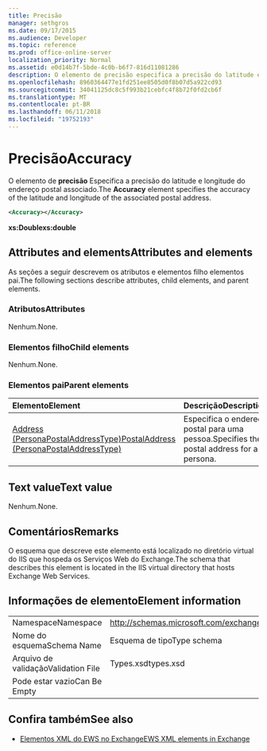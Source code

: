 ```yaml
---
title: Precisão
manager: sethgros
ms.date: 09/17/2015
ms.audience: Developer
ms.topic: reference
ms.prod: office-online-server
localization_priority: Normal
ms.assetid: e0d14b7f-5bde-4c0b-b6f7-816d11081286
description: O elemento de precisão especifica a precisão do latitude e longitude do endereço postal associado.
ms.openlocfilehash: 8960364477e1fd251ee8505d0f8b07d5a922cd93
ms.sourcegitcommit: 34041125dc8c5f993b21cebfc4f8b72f0fd2cb6f
ms.translationtype: MT
ms.contentlocale: pt-BR
ms.lasthandoff: 06/11/2018
ms.locfileid: "19752193"
---
```

# <a name="accuracy"></a><span data-ttu-id="5224f-103">Precisão</span><span class="sxs-lookup"><span data-stu-id="5224f-103">Accuracy</span></span>

<span data-ttu-id="5224f-104">O elemento de **precisão** Especifica a precisão do latitude e longitude do endereço postal associado.</span><span class="sxs-lookup"><span data-stu-id="5224f-104">The **Accuracy** element specifies the accuracy of the latitude and longitude of the associated postal address.</span></span> 
  
```XML
<Accuracy></Accuracy>
```

 <span data-ttu-id="5224f-105">**xs:Double**</span><span class="sxs-lookup"><span data-stu-id="5224f-105">**xs:double**</span></span>
## <a name="attributes-and-elements"></a><span data-ttu-id="5224f-106">Attributes and elements</span><span class="sxs-lookup"><span data-stu-id="5224f-106">Attributes and elements</span></span>

<span data-ttu-id="5224f-107">As seções a seguir descrevem os atributos e elementos filho elementos pai.</span><span class="sxs-lookup"><span data-stu-id="5224f-107">The following sections describe attributes, child elements, and parent elements.</span></span>
  
### <a name="attributes"></a><span data-ttu-id="5224f-108">Atributos</span><span class="sxs-lookup"><span data-stu-id="5224f-108">Attributes</span></span>

<span data-ttu-id="5224f-109">Nenhum.</span><span class="sxs-lookup"><span data-stu-id="5224f-109">None.</span></span>
  
### <a name="child-elements"></a><span data-ttu-id="5224f-110">Elementos filho</span><span class="sxs-lookup"><span data-stu-id="5224f-110">Child elements</span></span>

<span data-ttu-id="5224f-111">Nenhum.</span><span class="sxs-lookup"><span data-stu-id="5224f-111">None.</span></span>
  
### <a name="parent-elements"></a><span data-ttu-id="5224f-112">Elementos pai</span><span class="sxs-lookup"><span data-stu-id="5224f-112">Parent elements</span></span>

|<span data-ttu-id="5224f-113">**Elemento**</span><span class="sxs-lookup"><span data-stu-id="5224f-113">**Element**</span></span>|<span data-ttu-id="5224f-114">**Descrição**</span><span class="sxs-lookup"><span data-stu-id="5224f-114">**Description**</span></span>|
|:-----|:-----|
|[<span data-ttu-id="5224f-115">Address (PersonaPostalAddressType)</span><span class="sxs-lookup"><span data-stu-id="5224f-115">PostalAddress (PersonaPostalAddressType)</span></span>](postaladdress-personapostaladdresstype.md) <br/> |<span data-ttu-id="5224f-116">Especifica o endereço postal para uma pessoa.</span><span class="sxs-lookup"><span data-stu-id="5224f-116">Specifies the postal address for a persona.</span></span>  <br/> |
   
## <a name="text-value"></a><span data-ttu-id="5224f-117">Text value</span><span class="sxs-lookup"><span data-stu-id="5224f-117">Text value</span></span>

<span data-ttu-id="5224f-118">Nenhum.</span><span class="sxs-lookup"><span data-stu-id="5224f-118">None.</span></span>
  
## <a name="remarks"></a><span data-ttu-id="5224f-119">Comentários</span><span class="sxs-lookup"><span data-stu-id="5224f-119">Remarks</span></span>

<span data-ttu-id="5224f-120">O esquema que descreve este elemento está localizado no diretório virtual do IIS que hospeda os Serviços Web do Exchange.</span><span class="sxs-lookup"><span data-stu-id="5224f-120">The schema that describes this element is located in the IIS virtual directory that hosts Exchange Web Services.</span></span>
  
## <a name="element-information"></a><span data-ttu-id="5224f-121">Informações de elemento</span><span class="sxs-lookup"><span data-stu-id="5224f-121">Element information</span></span>

|||
|:-----|:-----|
|<span data-ttu-id="5224f-122">Namespace</span><span class="sxs-lookup"><span data-stu-id="5224f-122">Namespace</span></span>  <br/> |http://schemas.microsoft.com/exchange/services/2006/types  <br/> |
|<span data-ttu-id="5224f-123">Nome do esquema</span><span class="sxs-lookup"><span data-stu-id="5224f-123">Schema Name</span></span>  <br/> |<span data-ttu-id="5224f-124">Esquema de tipo</span><span class="sxs-lookup"><span data-stu-id="5224f-124">Type schema</span></span>  <br/> |
|<span data-ttu-id="5224f-125">Arquivo de validação</span><span class="sxs-lookup"><span data-stu-id="5224f-125">Validation File</span></span>  <br/> |<span data-ttu-id="5224f-126">Types.xsd</span><span class="sxs-lookup"><span data-stu-id="5224f-126">types.xsd</span></span>  <br/> |
|<span data-ttu-id="5224f-127">Pode estar vazio</span><span class="sxs-lookup"><span data-stu-id="5224f-127">Can Be Empty</span></span>  <br/> ||
   
## <a name="see-also"></a><span data-ttu-id="5224f-128">Confira também</span><span class="sxs-lookup"><span data-stu-id="5224f-128">See also</span></span>

- [<span data-ttu-id="5224f-129">Elementos XML do EWS no Exchange</span><span class="sxs-lookup"><span data-stu-id="5224f-129">EWS XML elements in Exchange</span></span>](ews-xml-elements-in-exchange.md)

